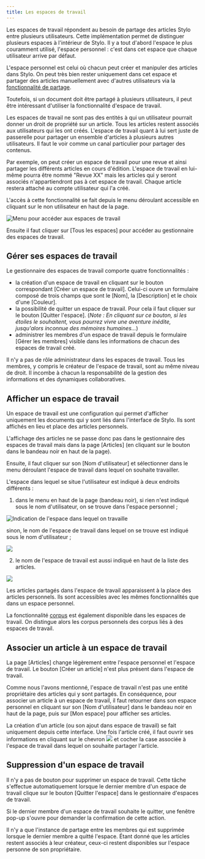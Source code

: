 ```yaml
---
title: Les espaces de travail
---
```


Les espaces de travail répondent au besoin de partage des articles Stylo entre plusieurs utilisateurs.
Cette implémentation permet de distinguer plusieurs espaces à l'intérieur de Stylo.
Il y a tout d'abord l'espace le plus couramment utilisé, l'espace personnel : c'est dans cet espace que chaque utilisateur arrive par défaut.

L'espace personnel est celui où chacun peut créer et manipuler des articles dans Stylo.
On peut très bien rester uniquement dans cet espace et partager des articles manuellement avec d'autres utilisateurs via la [fonctionnalité de partage](/fr/mesarticles/#partager-un-article).

Toutefois, si un document doit être partagé à plusieurs utilisateurs, il peut être intéressant d'utiliser la fonctionnalité d'espace de travail.

Les espaces de travail ne sont pas des entités à qui un utilisateur pourrait donner un droit de propriété sur un article.
Tous les articles restent associés aux utilisateurs qui les ont créés.
L'espace de travail quant à lui sert juste de passerelle pour partager un ensemble d'articles à plusieurs autres utilisateurs.
Il faut le voir comme un canal particulier pour partager des contenus.

Par exemple, on peut créer un espace de travail pour une revue et ainsi partager les différents articles en cours d'édition.
L'espace de travail en lui-même pourra être nommé "Revue XX" mais les articles qui y seront associés n'appartiendront pas à cet espace de travail.
Chaque article restera attaché au compte utilisateur qui l'a créé.

L'accès à cette fonctionnalité se fait depuis le menu déroulant accessible en cliquant sur le non utilisateur en haut de la page.

![Menu pour accéder aux espaces de travail](/uploads/images/menu-espace-de-travail.png)

Ensuite il faut cliquer sur \[Tous les espaces\] pour accéder au gestionnaire des espaces de travail.


## Gérer ses espaces de travail

Le gestionnaire des espaces de travail comporte quatre fonctionnalités :

- la création d'un espace de travail en cliquant sur le bouton correspondant \[Créer un espace de travail\]. Celui-ci ouvre un formulaire composé de trois champs que sont le \[Nom\], la \[Description\] et le choix d'une \[Couleur\].
- la possibilité de quitter un espace de travail. Pour cela il faut cliquer sur le bouton \[Quitter l'espace\]. (_Note : En cliquant sur ce bouton, si les étoiles le souhaitent, vous pourrez vivre une aventure inédite, jusqu'alors inconnue des mémoires humaines..._)
- administrer les membres d'un espace de travail depuis le formulaire \[Gérer les membres\] visible dans les informations de chacun des espaces de travail créé.


<alert-block heading="📢 Attention">

Il n'y a pas de rôle administrateur dans les espaces de travail.
Tous les membres, y compris le créateur de l'espace de travail, sont au même niveau de droit.
Il incombe à chacun la responsabilité de la gestion des informations et des dynamiques collaboratives.

</alert-block> 

## Afficher un espace de travail

Un espace de travail est une configuration qui permet d'afficher uniquement les documents qui y sont liés dans l'interface de Stylo.
Ils sont affichés en lieu et place des articles personnels.

L'affichage des articles ne se passe donc pas dans le gestionnaire des espaces de travail mais dans la page \[Articles\] (en cliquant sur le bouton dans le bandeau noir en haut de la page).

Ensuite, il faut cliquer sur son \[Nom d'utilisateur\] et sélectionner dans le menu déroulant l'espace de travail dans lequel on souhaite travailler.

L'espace dans lequel se situe l'utilisateur est indiqué à deux endroits différents :

1. dans le menu en haut de la page (bandeau noir), si rien n'est indiqué sous le nom d'utilisateur, on se trouve dans l'espace personnel ;

![Indication de l'espace dans lequel on travaille](/uploads/images/BarreLateraleStyloNoire-V2.PNG)

sinon, le nom de l'espace de travail dans lequel on se trouve est indiqué sous le nom d'utilisateur ;

![](/uploads/images/indication-espace-de-travail-dans-menu.png)

2. le nom de l'espace de travail est aussi indiqué en haut de la liste des articles.

![](/uploads/images/affichage-espace-de-travail-dans-gestionnaire-articles.png)

Les articles partagés dans l'espace de travail apparaissent à la place des articles personnels.
Ils sont accessibles avec les mêmes fonctionnalités que dans un espace personnel.

La fonctionnalité [corpus](/fr/corpus) est également disponible dans les espaces de travail.
On distingue alors les corpus personnels des corpus liés à des espaces de travail.

## Associer un article à un espace de travail

La page \[Articles\] change légèrement entre l'espace personnel et l'espace de travail.
Le bouton \[Créer un article\] n'est plus présent dans l'espace de travail.

Comme nous l'avons mentionné, l'espace de travail n'est pas une entité propriétaire des articles qui y sont partagés.
En conséquence, pour associer un article à un espace de travail, il faut retourner dans son espace personnel en cliquant sur son \[Nom d'utilisateur\] dans le bandeau noir en haut de la page, puis sur \[Mon espace\] pour afficher ses articles.

La création d'un article (ou son ajout dans espace de travail) se fait uniquement depuis cette interface.
Une fois l'article créé, il faut ouvrir ses informations en cliquant sur le chevron ![](/uploads/images/plus.png) et cocher la case associée à l'espace de travail dans lequel on souhaite partager l'article.

## Suppression d'un espace de travail

Il n'y a pas de bouton pour supprimer un espace de travail.
Cette tâche s'effectue automatiquement lorsque le dernier membre d'un espace de travail clique sur le bouton \[Quitter l'espace\] dans le gestionnaire d'espaces de travail.

Si le dernier membre d'un espace de travail souhaite le quitter, une fenêtre pop-up s'ouvre pour demander la confirmation de cette action.

Il n'y a que l'instance de partage entre les membres qui est supprimée lorsque le dernier membre a quitté l'espace. 
Étant donné que les articles restent associés à leur créateur, ceux-ci restent disponibles sur l'espace personne de son propriétaire.
